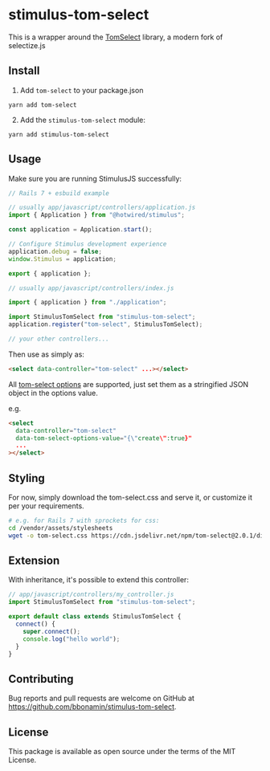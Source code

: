 # stimulus-tom-select

This is a wrapper around the [TomSelect](https://tom-select.js.org/) library, a modern fork of selectize.js

## Install

1. Add `tom-select` to your package.json

```
yarn add tom-select
```

2. Add the `stimulus-tom-select` module:

```
yarn add stimulus-tom-select
```

## Usage

Make sure you are running StimulusJS successfully:

```javascript
// Rails 7 + esbuild example

// usually app/javascript/controllers/application.js
import { Application } from "@hotwired/stimulus";

const application = Application.start();

// Configure Stimulus development experience
application.debug = false;
window.Stimulus = application;

export { application };

// usually app/javascript/controllers/index.js

import { application } from "./application";

import StimulusTomSelect from "stimulus-tom-select";
application.register("tom-select", StimulusTomSelect);

// your other controllers...
```

Then use as simply as:

```html
<select data-controller="tom-select" ...></select>
```

All [tom-select options](https://tom-select.js.org/docs/) are supported, just set them as a stringified JSON object in the options value.

e.g.

```html
<select
  data-controller="tom-select"
  data-tom-select-options-value="{\"create\":true}"
  ...
></select>
```

## Styling

For now, simply download the tom-select.css and serve it, or customize it per your requirements.

```bash
# e.g. for Rails 7 with sprockets for css:
cd /vendor/assets/stylesheets
wget -o tom-select.css https://cdn.jsdelivr.net/npm/tom-select@2.0.1/dist/css/tom-select.css
```

## Extension

With inheritance, it's possible to extend this controller:

```javascript
// app/javascript/controllers/my_controller.js
import StimulusTomSelect from "stimulus-tom-select";

export default class extends StimulusTomSelect {
  connect() {
    super.connect();
    console.log("hello world");
  }
}
```

## Contributing

Bug reports and pull requests are welcome on GitHub at <https://github.com/bbonamin/stimulus-tom-select>.

## License

This package is available as open source under the terms of the MIT License.
